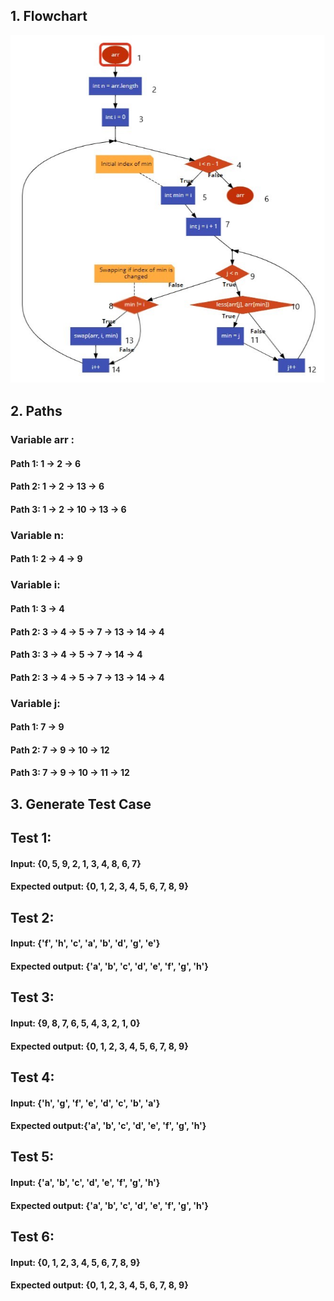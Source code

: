 ## **1. Flowchart**
![](SelectionSort.jpg)
## **2. Paths**
### **Variable arr :** 
#### **Path 1:** 1 &rarr; 2 &rarr; 6
#### **Path 2:** 1 &rarr; 2 &rarr; 13 &rarr; 6 
#### **Path 3:** 1 &rarr; 2 &rarr; 10 &rarr; 13 &rarr; 6

### **Variable n:** 
#### **Path 1:** 2 &rarr; 4 &rarr; 9

### **Variable i:** 
#### **Path 1:** 3 &rarr; 4
#### **Path 2:** 3 &rarr; 4 &rarr; 5 &rarr; 7 &rarr; 13 &rarr; 14 &rarr; 4
#### **Path 3:** 3 &rarr; 4 &rarr; 5 &rarr; 7 &rarr; 14 &rarr; 4
#### **Path 2:** 3 &rarr; 4 &rarr; 5 &rarr; 7 &rarr; 13 &rarr; 14 &rarr; 4

### **Variable j:** 
#### **Path 1:** 7 &rarr; 9
#### **Path 2:** 7 &rarr; 9 &rarr; 10 &rarr; 12
#### **Path 3:** 7 &rarr; 9 &rarr; 10 &rarr; 11 &rarr; 12

## **3. Generate Test Case**
## **Test 1:** 
#### **Input**: {0, 5, 9, 2, 1, 3, 4, 8, 6, 7}
#### **Expected output**: {0, 1, 2, 3, 4, 5, 6, 7, 8, 9}
## **Test 2:**
#### **Input**: {'f', 'h', 'c', 'a', 'b', 'd', 'g', 'e'}
#### **Expected output**: {'a', 'b', 'c', 'd', 'e', 'f', 'g', 'h'}
## **Test 3:**
#### **Input**: {9, 8, 7, 6, 5, 4, 3, 2, 1, 0}
#### **Expected output**: {0, 1, 2, 3, 4, 5, 6, 7, 8, 9}
## **Test 4:**
#### **Input**: {'h', 'g', 'f', 'e', 'd', 'c', 'b', 'a'}
#### **Expected output**:{'a', 'b', 'c', 'd', 'e', 'f', 'g', 'h'}
## **Test 5:**
#### **Input**: {'a', 'b', 'c', 'd', 'e', 'f', 'g', 'h'}
#### **Expected output**: {'a', 'b', 'c', 'd', 'e', 'f', 'g', 'h'}
## **Test 6:**
#### **Input**: {0, 1, 2, 3, 4, 5, 6, 7, 8, 9}
#### **Expected output**: {0, 1, 2, 3, 4, 5, 6, 7, 8, 9}